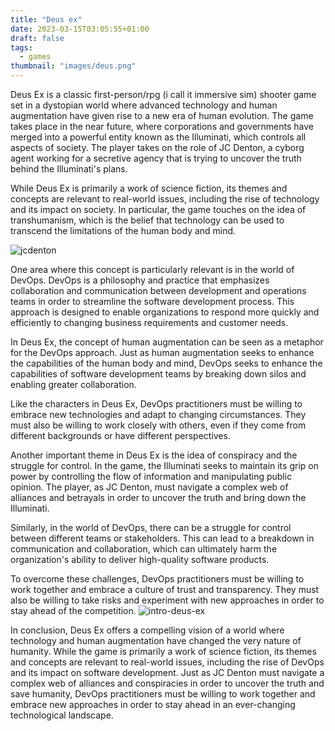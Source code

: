 ```yaml
---
title: "Deus ex"
date: 2023-03-15T03:05:55+01:00
draft: false
tags:
  - games
thumbnail: "images/deus.png"
---
```

Deus Ex is a classic first-person/rpg (i call it immersive sim) shooter game set in a dystopian world where advanced technology and human augmentation have given rise to a new era of human evolution. The game takes place in the near future, where corporations and governments have merged into a powerful entity known as the Illuminati, which controls all aspects of society. The player takes on the role of JC Denton, a cyborg agent working for a secretive agency that is trying to uncover the truth behind the Illuminati's plans.

While Deus Ex is primarily a work of science fiction, its themes and concepts are relevant to real-world issues, including the rise of technology and its impact on society. In particular, the game touches on the idea of transhumanism, which is the belief that technology can be used to transcend the limitations of the human body and mind.


![jcdenton](https://assets-prd.ignimgs.com/2022/01/05/deus-ex-1-button-1641413645369.jpg)


One area where this concept is particularly relevant is in the world of DevOps. DevOps is a philosophy and practice that emphasizes collaboration and communication between development and operations teams in order to streamline the software development process. This approach is designed to enable organizations to respond more quickly and efficiently to changing business requirements and customer needs.

In Deus Ex, the concept of human augmentation can be seen as a metaphor for the DevOps approach. Just as human augmentation seeks to enhance the capabilities of the human body and mind, DevOps seeks to enhance the capabilities of software development teams by breaking down silos and enabling greater collaboration.

Like the characters in Deus Ex, DevOps practitioners must be willing to embrace new technologies and adapt to changing circumstances. They must also be willing to work closely with others, even if they come from different backgrounds or have different perspectives.

Another important theme in Deus Ex is the idea of conspiracy and the struggle for control. In the game, the Illuminati seeks to maintain its grip on power by controlling the flow of information and manipulating public opinion. The player, as JC Denton, must navigate a complex web of alliances and betrayals in order to uncover the truth and bring down the Illuminati.

Similarly, in the world of DevOps, there can be a struggle for control between different teams or stakeholders. This can lead to a breakdown in communication and collaboration, which can ultimately harm the organization's ability to deliver high-quality software products.

To overcome these challenges, DevOps practitioners must be willing to work together and embrace a culture of trust and transparency. They must also be willing to take risks and experiment with new approaches in order to stay ahead of the competition.
![intro-deus-ex](https://www.bestoldgames.net/img/games/deus-ex/deus-ex-02-big.png)

In conclusion, Deus Ex offers a compelling vision of a world where technology and human augmentation have changed the very nature of humanity. While the game is primarily a work of science fiction, its themes and concepts are relevant to real-world issues, including the rise of DevOps and its impact on software development. Just as JC Denton must navigate a complex web of alliances and conspiracies in order to uncover the truth and save humanity, DevOps practitioners must be willing to work together and embrace new approaches in order to stay ahead in an ever-changing technological landscape.

